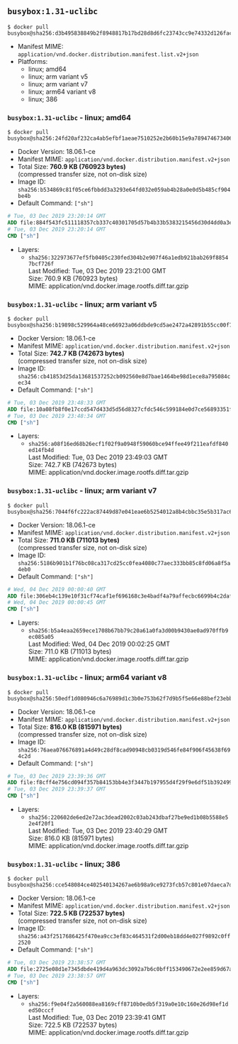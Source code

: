 ## `busybox:1.31-uclibc`

```console
$ docker pull busybox@sha256:d3b495838849b2f8948817b17bd28d8d6fc23743cc9e74332d126facb24c8297
```

-	Manifest MIME: `application/vnd.docker.distribution.manifest.list.v2+json`
-	Platforms:
	-	linux; amd64
	-	linux; arm variant v5
	-	linux; arm variant v7
	-	linux; arm64 variant v8
	-	linux; 386

### `busybox:1.31-uclibc` - linux; amd64

```console
$ docker pull busybox@sha256:24fd20af232ca4ab5efbf1aeae7510252e2b60b15e9a78947467340607cd2ea2
```

-	Docker Version: 18.06.1-ce
-	Manifest MIME: `application/vnd.docker.distribution.manifest.v2+json`
-	Total Size: **760.9 KB (760923 bytes)**  
	(compressed transfer size, not on-disk size)
-	Image ID: `sha256:b534869c81f05ce6fbbdd3a3293e64fd032e059ab4b28a0e0d5b485cf904be4b`
-	Default Command: `["sh"]`

```dockerfile
# Tue, 03 Dec 2019 23:20:14 GMT
ADD file:884f543fc511118357cb337c40301705d57b4b33b5383215456d30d4dd0a3e83 in / 
# Tue, 03 Dec 2019 23:20:14 GMT
CMD ["sh"]
```

-	Layers:
	-	`sha256:322973677ef5fb0405c230fed304b2e907f46a1edb921bab269f88547bcf726f`  
		Last Modified: Tue, 03 Dec 2019 23:21:00 GMT  
		Size: 760.9 KB (760923 bytes)  
		MIME: application/vnd.docker.image.rootfs.diff.tar.gzip

### `busybox:1.31-uclibc` - linux; arm variant v5

```console
$ docker pull busybox@sha256:b19898c529964a48ce66923a06ddbde9cd5ae2472a42891b55cc00f7a60ba676
```

-	Docker Version: 18.06.1-ce
-	Manifest MIME: `application/vnd.docker.distribution.manifest.v2+json`
-	Total Size: **742.7 KB (742673 bytes)**  
	(compressed transfer size, not on-disk size)
-	Image ID: `sha256:cb41853d25da13681537252cb092560e8d7bae1464be98d1ece8a795084cec34`
-	Default Command: `["sh"]`

```dockerfile
# Tue, 03 Dec 2019 23:48:33 GMT
ADD file:10a08fb8f0e17ccd547d433d5d56d8327cfdc546c599184e0d7ce56893351f1c in / 
# Tue, 03 Dec 2019 23:48:34 GMT
CMD ["sh"]
```

-	Layers:
	-	`sha256:a08f16ed68b26ecf1f02f9a0948f59060bce94ffee49f211eafdf840ed14fb4d`  
		Last Modified: Tue, 03 Dec 2019 23:49:03 GMT  
		Size: 742.7 KB (742673 bytes)  
		MIME: application/vnd.docker.image.rootfs.diff.tar.gzip

### `busybox:1.31-uclibc` - linux; arm variant v7

```console
$ docker pull busybox@sha256:7044f6fc222ac87449d87e041eae6b5254012a8b4cbbc35e5b317ac61aa12557
```

-	Docker Version: 18.06.1-ce
-	Manifest MIME: `application/vnd.docker.distribution.manifest.v2+json`
-	Total Size: **711.0 KB (711013 bytes)**  
	(compressed transfer size, not on-disk size)
-	Image ID: `sha256:5186b901b1f76bc08ca317cd25cc0fea4080c77aec333bb85c8fd06a8f5a4eb0`
-	Default Command: `["sh"]`

```dockerfile
# Wed, 04 Dec 2019 00:00:40 GMT
ADD file:306eb4c139e10f31cf74caf1ef696168c3e4badf4a79affecbc6699b4c2daf78 in / 
# Wed, 04 Dec 2019 00:00:45 GMT
CMD ["sh"]
```

-	Layers:
	-	`sha256:b5a4eaa2659ece1708b67bb79c20a61a0fa3d00b9430ae0ad970ffb9ec085a05`  
		Last Modified: Wed, 04 Dec 2019 00:02:25 GMT  
		Size: 711.0 KB (711013 bytes)  
		MIME: application/vnd.docker.image.rootfs.diff.tar.gzip

### `busybox:1.31-uclibc` - linux; arm64 variant v8

```console
$ docker pull busybox@sha256:50edf1d080946c6a76989d1c3b0e753b62f7d9b5f5e66e88bef23ebbd1e9709c
```

-	Docker Version: 18.06.1-ce
-	Manifest MIME: `application/vnd.docker.distribution.manifest.v2+json`
-	Total Size: **816.0 KB (815971 bytes)**  
	(compressed transfer size, not on-disk size)
-	Image ID: `sha256:76aea076676891a4d49c28df8cad90948cb0319d546fe84f906f45638f694c2d`
-	Default Command: `["sh"]`

```dockerfile
# Tue, 03 Dec 2019 23:39:36 GMT
ADD file:f8cff4e756cd094f357b84153bb4e3f3447b197955d4f29f9e6df51b39249979 in / 
# Tue, 03 Dec 2019 23:39:37 GMT
CMD ["sh"]
```

-	Layers:
	-	`sha256:220602de6ed2e72ac3dead2002c03ab243dbaf27be9ed1b08b5588e52e4f20f1`  
		Last Modified: Tue, 03 Dec 2019 23:40:29 GMT  
		Size: 816.0 KB (815971 bytes)  
		MIME: application/vnd.docker.image.rootfs.diff.tar.gzip

### `busybox:1.31-uclibc` - linux; 386

```console
$ docker pull busybox@sha256:cce548084ce402540134267ae6b98a9ce9273fcb57c801e07daeca7de2b2222b
```

-	Docker Version: 18.06.1-ce
-	Manifest MIME: `application/vnd.docker.distribution.manifest.v2+json`
-	Total Size: **722.5 KB (722537 bytes)**  
	(compressed transfer size, not on-disk size)
-	Image ID: `sha256:a43f2517686425f470ea9cc3ef83c464531f2d00eb18dd4e027f9892c0ff2520`
-	Default Command: `["sh"]`

```dockerfile
# Tue, 03 Dec 2019 23:38:57 GMT
ADD file:2725e08d1e7345dbde419d4a963dc3092a7b6c0bff153490672e2ee859d67a65 in / 
# Tue, 03 Dec 2019 23:38:57 GMT
CMD ["sh"]
```

-	Layers:
	-	`sha256:f9e04f2a560088ea8169cff8710b0edb5f319a0e10c160e26d98ef1ded50cccf`  
		Last Modified: Tue, 03 Dec 2019 23:39:41 GMT  
		Size: 722.5 KB (722537 bytes)  
		MIME: application/vnd.docker.image.rootfs.diff.tar.gzip
